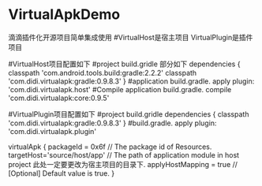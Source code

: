 # VirtualApkDemo
滴滴插件化开源项目简单集成使用
#VirtualHost是宿主项目   VirtualPlugin是插件项目

#VirtualHost项目配置如下
#project build.gridle 部分如下
    dependencies {
        classpath 'com.android.tools.build:gradle:2.2.2'
        classpath 'com.didi.virtualapk:gradle:0.9.8.3'
    }
#application build.gradle.
apply plugin: 'com.didi.virtualapk.host'
#Compile application build.gradle.
compile 'com.didi.virtualapk:core:0.9.5'

#VirtualPlugin项目配置如下
#project build.gridle
dependencies {
    classpath 'com.didi.virtualapk:gradle:0.9.8.3'
}
#build.gradle.
apply plugin: 'com.didi.virtualapk.plugin'

virtualApk {
    packageId = 0x6f             // The package id of Resources.
    targetHost='source/host/app' // The path of application module in host project  此处一定要更改为宿主项目的目录下.
    applyHostMapping = true      // [Optional] Default value is true. 
}
